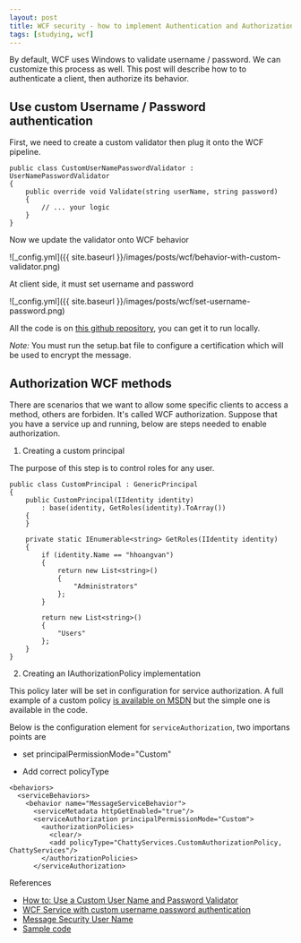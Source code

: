 ```yaml
---
layout: post
title: WCF security - how to implement Authentication and Authorization
tags: [studying, wcf]
---
```


By default, WCF uses Windows to validate username / password. We can customize this process as well.
This post will describe how to to authenticate a client, then authorize its behavior.

## Use custom Username / Password authentication

First, we need to create a custom validator then plug it onto the WCF pipeline.

```
public class CustomUserNamePasswordValidator : UserNamePasswordValidator
{
	public override void Validate(string userName, string password)
	{
		// ... your logic
	}
}
```

Now we update the validator onto WCF behavior

![_config.yml]({{ site.baseurl }}/images/posts/wcf/behavior-with-custom-validator.png)

At client side, it must set username and password

![_config.yml]({{ site.baseurl }}/images/posts/wcf/set-username-password.png)

All the code is on [this github repository][1], you can get it to run locally.

*Note:* You must run the setup.bat file to configure a certification which will be used to encrypt the message.

## Authorization WCF methods

There are scenarios that we want to allow some specific clients to access a method, others are forbiden.
It's called WCF authorization. Suppose that you have a service up and running, below are steps needed to enable authorization.

1. Creating a custom principal

The purpose of this step is to control roles for any user.

```
public class CustomPrincipal : GenericPrincipal
{
	public CustomPrincipal(IIdentity identity)
		: base(identity, GetRoles(identity).ToArray())
	{
	}

	private static IEnumerable<string> GetRoles(IIdentity identity)
	{
		if (identity.Name == "hhoangvan")
		{
			return new List<string>()
			{
				"Administrators"
			};
		}

		return new List<string>()
		{
			"Users"
		};
	}
}
```

2. Creating an IAuthorizationPolicy implementation

This policy later will be set in configuration for service authorization.
A full example of a custom policy [is available on MSDN][5] but the simple one is available in the code.

Below is the configuration element for `serviceAuthorization`, two importans points are

- set principalPermissionMode="Custom"

- Add correct policyType

```
<behaviors>
  <serviceBehaviors>
	<behavior name="MessageServiceBehavior">
	  <serviceMetadata httpGetEnabled="true"/>
	  <serviceAuthorization principalPermissionMode="Custom">
		<authorizationPolicies>
		  <clear/>
		  <add policyType="ChattyServices.CustomAuthorizationPolicy, ChattyServices"/>
		</authorizationPolicies>
	  </serviceAuthorization>
```


References

- [How to: Use a Custom User Name and Password Validator][2]
- [WCF Service with custom username password authentication][3]
- [Message Security User Name][4]
- [Sample code][1]

[1]: https://github.com/juanonsoftware/70-487/tree/master/ChattyApp
[2]: https://msdn.microsoft.com/en-us/library/aa702565(v=vs.110).aspx
[3]: http://www.codeproject.com/Articles/96028/WCF-Service-with-custom-username-password-authenti
[4]: https://msdn.microsoft.com/en-us/library/ms752233(v=vs.110).aspx
[5]: https://msdn.microsoft.com/en-us/library/ms729794(v=vs.110).aspx
